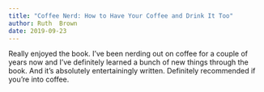 ```yaml
---
title: "Coffee Nerd: How to Have Your Coffee and Drink It Too"
author: Ruth  Brown
date: 2019-09-23
---
```

Really enjoyed the book. I’ve been nerding out on coffee for a couple of years now and I’ve definitely learned a bunch of new things through the book. And it’s absolutely entertainingly written. Definitely recommended if you’re into coffee.

